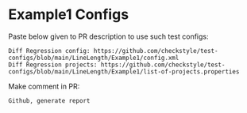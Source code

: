 # Example1 Configs
Paste below given to PR description to use such test configs:
```
Diff Regression config: https://github.com/checkstyle/test-configs/blob/main/LineLength/Example1/config.xml
Diff Regression projects: https://github.com/checkstyle/test-configs/blob/main/LineLength/Example1/list-of-projects.properties
```
Make comment in PR:
```
Github, generate report
```
